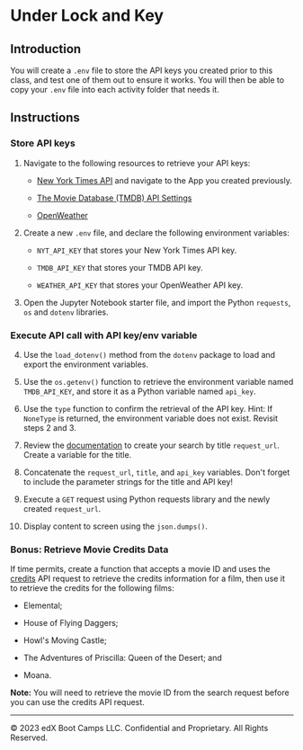 # Under Lock and Key

## Introduction

You will create a `.env` file to store the API keys you created prior to this class, and test one of them out to ensure it works. You will then be able to copy your `.env` file into each activity folder that needs it.

## Instructions

### Store API keys

1. Navigate to the following resources to retrieve your API keys:

    * [New York Times API](https://developer.nytimes.com/my-apps) and navigate to the App you created previously.

    * [The Movie Database (TMDB) API Settings](https://www.themoviedb.org/settings/api)

    * [OpenWeather](https://home.openweathermap.org/api_keys)

2. Create a new `.env` file, and declare the following environment variables:

    * `NYT_API_KEY` that stores your New York Times API key.

    * `TMDB_API_KEY` that stores your TMDB API key.

    * `WEATHER_API_KEY` that stores your OpenWeather API key.

3. Open the Jupyter Notebook starter file, and import the Python `requests`, `os` and `dotenv` libraries.

### Execute API call with API key/env variable

4. Use the `load_dotenv()` method from the `dotenv` package to load and export the environment variables.

5. Use the `os.getenv()` function to retrieve the environment variable named `TMDB_API_KEY`, and store it as a Python variable named `api_key`.

6. Use the `type` function to confirm the retrieval of the API key. Hint: If `NoneType` is returned, the environment variable does not exist. Revisit steps 2 and 3.

7. Review the [documentation](https://developer.themoviedb.org/docs/search-and-query-for-details) to create your search by title `request_url`. Create a variable for the title.

8. Concatenate the `request_url`, `title`, and `api_key` variables. Don't forget to include the parameter strings for the title and API key!

9. Execute a `GET` request using Python requests library and the newly created `request_url`.

10. Display content to screen using the `json.dumps()`.

### Bonus: Retrieve Movie Credits Data

If time permits, create a function that accepts a movie ID and uses the [credits](https://developer.themoviedb.org/reference/movie-credits) API request to retrieve the credits information for a film, then use it to retrieve the credits for the following films:

* Elemental;

* House of Flying Daggers;

* Howl's Moving Castle;

* The Adventures of Priscilla: Queen of the Desert; and

* Moana.

**Note:** You will need to retrieve the movie ID from the search request before you can use the credits API request.

---

© 2023 edX Boot Camps LLC. Confidential and Proprietary. All Rights Reserved.
